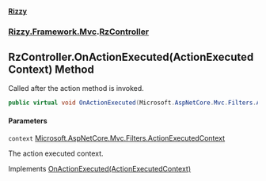 #### [Rizzy](index.md 'index')
### [Rizzy.Framework.Mvc](Rizzy.Framework.Mvc.md 'Rizzy.Framework.Mvc').[RzController](Rizzy.Framework.Mvc.RzController.md 'Rizzy.Framework.Mvc.RzController')

## RzController.OnActionExecuted(ActionExecutedContext) Method

Called after the action method is invoked.

```csharp
public virtual void OnActionExecuted(Microsoft.AspNetCore.Mvc.Filters.ActionExecutedContext context);
```
#### Parameters

<a name='Rizzy.Framework.Mvc.RzController.OnActionExecuted(Microsoft.AspNetCore.Mvc.Filters.ActionExecutedContext).context'></a>

`context` [Microsoft.AspNetCore.Mvc.Filters.ActionExecutedContext](https://docs.microsoft.com/en-us/dotnet/api/Microsoft.AspNetCore.Mvc.Filters.ActionExecutedContext 'Microsoft.AspNetCore.Mvc.Filters.ActionExecutedContext')

The action executed context.

Implements [OnActionExecuted(ActionExecutedContext)](https://docs.microsoft.com/en-us/dotnet/api/Microsoft.AspNetCore.Mvc.Filters.IActionFilter.OnActionExecuted#Microsoft_AspNetCore_Mvc_Filters_IActionFilter_OnActionExecuted_Microsoft_AspNetCore_Mvc_Filters_ActionExecutedContext_ 'Microsoft.AspNetCore.Mvc.Filters.IActionFilter.OnActionExecuted(Microsoft.AspNetCore.Mvc.Filters.ActionExecutedContext)')